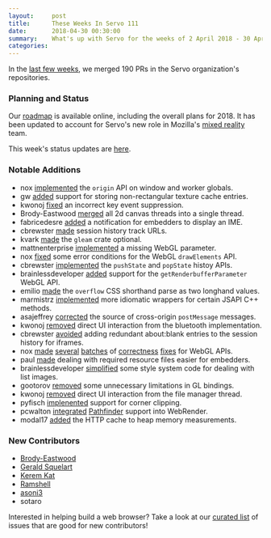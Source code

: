 ```yaml
---
layout:     post
title:      These Weeks In Servo 111
date:       2018-04-30 00:30:00
summary:    What's up with Servo for the weeks of 2 April 2018 - 30 April 2018
categories:
---
```


In the [last few weeks](https://github.com/pulls?utf8=%E2%9C%93&q=is%3Apr+is%3Amerged+closed%3A2018-04-02..2018-04-30+user%3Aservo+),
we merged 190 PRs in the Servo organization's repositories.

### Planning and Status

Our [roadmap](https://github.com/servo/servo/wiki/Roadmap) is available online, including the overall plans for 2018.
It has been updated to account for Servo's new role in Mozilla's [mixed reality](https://blog.servo.org/2018/03/09/servo-and-mixed-reality/) team.

This week's status updates are [here](https://www.standu.ps/project/servo/).

### Notable Additions

- nox [implemented](https://github.com/servo/servo/pull/20702) the `origin` API on window and worker globals.
- gw [added](https://github.com/servo/webrender/pull/2694) support for storing non-rectangular texture cache entries.
- kwonoj [fixed](https://github.com/servo/servo/pull/20687) an incorrect key event suppression.
- Brody-Eastwood [merged](https://github.com/servo/servo/pull/20680) all 2d canvas threads into a single thread.
- fabricedesre [added](https://github.com/servo/servo/pull/20676) a notification for embedders to display an IME.
- cbrewster [made](https://github.com/servo/servo/pull/20671) session history track URLs.
- kvark [made](https://github.com/servo/servo/pull/20658) the `gleam` crate optional.
- mattnenterprise [implemented](https://github.com/servo/servo/pull/20648) a missing WebGL parameter.
- nox [fixed](https://github.com/servo/servo/pull/20646) some error conditions for the WebGL `drawElements` API.
- cbrewster [implemented](https://github.com/servo/servo/pull/20638) the `pushState` and `popState` histoy APIs.
- brainlessdeveloper [added](https://github.com/servo/servo/pull/20631) support for the `getRenderbufferParameter` WebGL API.
- emilio [made](https://github.com/servo/servo/pull/20627) the `overflow` CSS shorthand parse as two longhand values.
- marmistrz [implemented](https://github.com/servo/rust-mozjs/pull/422) more idiomatic wrappers for certain JSAPI C++ methods.
- asajeffrey [corrected](https://github.com/servo/servo/pull/20614) the source of cross-origin `postMessage` messages.
- kwonoj [removed](https://github.com/servo/servo/pull/20578) direct UI interaction from the bluetooth implementation.
- cbrewster [avoided](https://github.com/servo/servo/pull/20579) adding redundant about:blank entries to the session history for iframes.
- nox [made](https://github.com/servo/servo/pull/20565) [several](https://github.com/servo/servo/pull/20598) [batches](https://github.com/servo/servo/pull/20539) of [correctness](https://github.com/servo/servo/pull/20518) [fixes](https://github.com/servo/servo/pull/20525) for WebGL APIs.
- paul [made](https://github.com/servo/servo/pull/20533) dealing with required resource files easier for embedders.
- brainlessdeveloper [simplified](https://github.com/servo/servo/pull/20482) some style system code for dealing with list images.
- gootorov [removed](https://github.com/servo/gleam/pull/161) some unnecessary limitations in GL bindings.
- kwonoj [removed](https://github.com/servo/servo/pull/20480) direct UI interaction from the file manager thread.
- pyfisch [implenented](https://github.com/servo/servo/pull/20420) support for corner clipping.
- pcwalton [integrated](https://github.com/servo/webrender/pull/2566) [Pathfinder](https://github.com/pcwalton/pathfinder/) support into WebRender.
- modal17 [added](https://github.com/servo/servo/pull/20391) the HTTP cache to heap memory measurements.


### New Contributors

- [Brody-Eastwood](https://github.com/Brody-Eastwood)
- [Gerald Squelart](https://github.com/squelart)
- [Kerem Kat](https://github.com/krk)
- [Ramshell](https://github.com/Ramshell)
- [asoni3](https://github.com/asoni3)
- sotaro

Interested in helping build a web browser? Take a look at our [curated list](https://starters.servo.org/) of issues that are good for new contributors!
